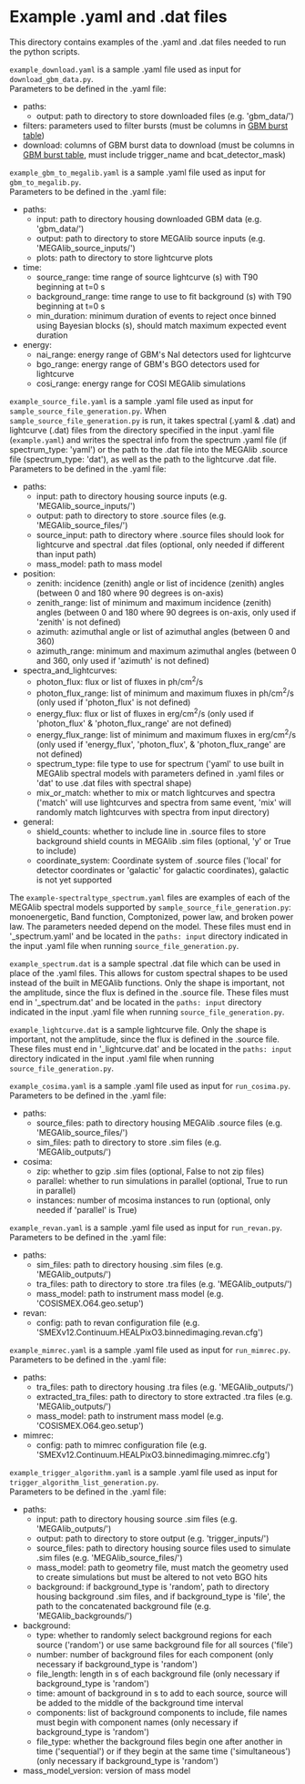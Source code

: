 # Example .yaml and .dat files

This directory contains examples of the .yaml and .dat files needed to run the python scripts.

`example_download.yaml` is a sample .yaml file used as input for `download_gbm_data.py`.    
Parameters to be defined in the .yaml file:    
- paths:      
    - output: path to directory to store downloaded files (e.g. 'gbm_data/')       
- filters: parameters used to filter bursts (must be columns in [GBM burst table](https://heasarc.gsfc.nasa.gov/db-perl/W3Browse/w3table.pl?tablehead=name%3Dfermigbrst&Action=More+Options))      
- download: columns of GBM burst data to download (must be columns in [GBM burst table](https://heasarc.gsfc.nasa.gov/db-perl/W3Browse/w3table.pl?tablehead=name%3Dfermigbrst&Action=More+Options), must include trigger_name and bcat_detector_mask)     

`example_gbm_to_megalib.yaml` is a sample .yaml file used as input for `gbm_to_megalib.py`.      
Parameters to be defined in the .yaml file:      
- paths:    
    - input: path to directory housing downloaded GBM data (e.g. 'gbm_data/')      
    - output: path to directory to store MEGAlib source inputs (e.g. 'MEGAlib_source_inputs/')       
    - plots: path to directory to store lightcurve plots      
- time:     
    - source_range: time range of source lightcurve (s) with T90 beginning at t=0 s     
    - background_range: time range to use to fit background (s) with T90 beginning at t=0 s        
    - min_duration: minimum duration of events to reject once binned using Bayesian blocks (s), should match maximum expected event duration      
- energy:     
    - nai_range: energy range of GBM's NaI detectors used for lightcurve     
    - bgo_range: energy range of GBM's BGO detectors used for lightcurve     
    - cosi_range: energy range for COSI MEGAlib simulations      

`example_source_file.yaml` is a sample .yaml file used as input for `sample_source_file_generation.py`. When `sample_source_file_generation.py` is run, it takes spectral (.yaml & .dat) and lightcurve (.dat) files from the directory specified in the input .yaml file (`example.yaml`) and writes the spectral info from the spectrum .yaml file (if spectrum_type: 'yaml') or the path to the .dat file into the MEGAlib .source file (spectrum_type: 'dat'), as well as the path to the lightcurve .dat file.      
Parameters to be defined in the .yaml file:  
- paths:     
    - input: path to directory housing source inputs (e.g. 'MEGAlib_source_inputs/')   
    - output: path to directory to store .source files (e.g. 'MEGAlib_source_files/')  
    - source_input: path to directory where .source files should look for lightcurve and spectral .dat files (optional, only needed if different than input path)      
    - mass_model: path to mass model  
- position:        
    - zenith: incidence (zenith) angle or list of incidence (zenith) angles (between 0 and 180 where 90 degrees is on-axis)    
    - zenith_range: list of minimum and maximum incidence (zenith) angles (between 0 and 180 where 90 degrees is on-axis, only used if 'zenith' is not defined)     
    - azimuth: azimuthal angle or list of azimuthal angles (between 0 and 360)    
    - azimuth_range: minimum and maximum azimuthal angles (between 0 and 360, only used if 'azimuth' is not defined)     
- spectra_and_lightcurves:       
    - photon_flux: flux or list of fluxes in ph/cm<sup>2</sup>/s   
    - photon_flux_range: list of minimum and maximum fluxes in ph/cm<sup>2</sup>/s (only used if 'photon_flux' is not defined)    
    - energy_flux: flux or list of fluxes in erg/cm<sup>2</sup>/s (only used if 'photon_flux' & 'photon_flux_range' are not defined)      
    - energy_flux_range: list of minimum and maximum fluxes in erg/cm<sup>2</sup>/s (only used if 'energy_flux', 'photon_flux', & 'photon_flux_range' are not defined)     
    - spectrum_type: file type to use for spectrum ('yaml' to use built in MEGAlib spectral models with parameters defined in .yaml files or 'dat' to use .dat files with spectral shape)  
    - mix_or_match: whether to mix or match lightcurves and spectra ('match' will use lightcurves and spectra from same event, 'mix' will randomly match lightcurves with spectra from input directory)     
- general:       
    - shield_counts: whether to include line in .source files to store background shield counts in MEGAlib .sim files (optional, 'y' or True to include)   
    - coordinate_system: Coordinate system of .source files ('local' for detector coordinates or 'galactic' for galactic coordinates), galactic is not yet supported   

The `example-spectraltype_spectrum.yaml` files are examples of each of the MEGAlib spectral models supported by `sample_source_file_generation.py`: monoenergetic, Band function, Comptonized, power law, and broken power law. The parameters needed depend on the model. These files must end in '_spectrum.yaml' and be located in the `paths: input` directory indicated in the input .yaml file when running `source_file_generation.py`.      

`example_spectrum.dat` is a sample spectral .dat file which can be used in place of the .yaml files. This allows for custom spectral shapes to be used instead of the built in MEGAlib functions. Only the shape is important, not the amplitude, since the flux is defined in the .source file. These files must end in '_spectrum.dat' and be located in the `paths: input` directory indicated in the input .yaml file when running `source_file_generation.py`.      

`example_lightcurve.dat` is a sample lightcurve file. Only the shape is important, not the amplitude, since the flux is defined in the .source file. These files must end in '_lightcurve.dat' and be located in the `paths: input` directory indicated in the input .yaml file when running `source_file_generation.py`.    

`example_cosima.yaml` is a sample .yaml file used as input for `run_cosima.py`.     
Parameters to be defined in the .yaml file:   
- paths:         
    - source_files: path to directory housing MEGAlib .source files (e.g. 'MEGAlib_source_files/')      
    - sim_files: path to directory to store .sim files (e.g. 'MEGAlib_outputs/')     
- cosima:          
    - zip: whether to gzip .sim files (optional, False to not zip files)
    - parallel: whether to run simulations in parallel (optional, True to run in parallel)
    - instances: number of mcosima instances to run (optional, only needed if 'parallel' is True)

`example_revan.yaml` is a sample .yaml file used as input for `run_revan.py`.     
Parameters to be defined in the .yaml file:   
- paths:         
    - sim_files: path to directory housing .sim files (e.g. 'MEGAlib_outputs/')      
    - tra_files: path to directory to store .tra files (e.g. 'MEGAlib_outputs/')    
    - mass_model: path to instrument mass model (e.g. 'COSISMEX.O64.geo.setup')      
- revan:          
    - config: path to revan configuration file (e.g. 'SMEXv12.Continuum.HEALPixO3.binnedimaging.revan.cfg')      

`example_mimrec.yaml` is a sample .yaml file used as input for `run_mimrec.py`.     
Parameters to be defined in the .yaml file:   
- paths:         
    - tra_files: path to directory housing .tra files (e.g. 'MEGAlib_outputs/')      
    - extracted_tra_files: path to directory to store extracted .tra files (e.g. 'MEGAlib_outputs/')    
    - mass_model: path to instrument mass model (e.g. 'COSISMEX.O64.geo.setup')      
- mimrec:          
    - config: path to mimrec configuration file (e.g. 'SMEXv12.Continuum.HEALPixO3.binnedimaging.mimrec.cfg')     

`example_trigger_algorithm.yaml` is a sample .yaml file used as input for `trigger_algorithm_list_generation.py`.    
Parameters to be defined in the .yaml file:    
- paths:       
    - input: path to directory housing source .sim files (e.g. 'MEGAlib_outputs/')  
    - output: path to directory to store output (e.g. 'trigger_inputs/')    
    - source_files: path to directory housing source files used to simulate .sim files (e.g. 'MEGAlib_source_files/')
    - mass_model: path to geometry file, must match the geometry used to create simulations but must be altered to not veto BGO hits
    - background: if background_type is 'random', path to directory housing background .sim files, and if background_type is 'file', the path to the concatenated background file (e.g. 'MEGAlib_backgrounds/')        
- background:       
    - type: whether to randomly select background regions for each source ('random') or use same background file for all sources ('file')  
    - number: number of background files for each component (only necessary if background_type is 'random')    
    - file_length: length in s of each background file (only necessary if background_type is 'random')    
    - time: amount of background in s to add to each source, source will be added to the middle of the background time interval    
    - components: list of background components to include, file names must begin with component names (only necessary if background_type is 'random')    
    - file_type: whether the background files begin one after another in time ('sequential') or if they begin at the same time ('simultaneous') (only necessary if background_type is 'random')    
- mass_model_version: version of mass model   
